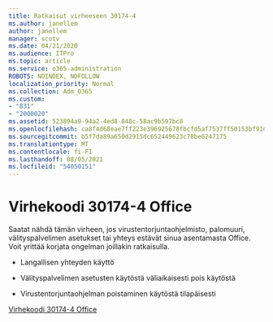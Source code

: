 ```yaml
---
title: Ratkaisut virheeseen 30174-4
ms.author: janellem
author: janellem
manager: scotv
ms.date: 04/21/2020
ms.audience: ITPro
ms.topic: article
ms.service: o365-administration
ROBOTS: NOINDEX, NOFOLLOW
localization_priority: Normal
ms.collection: Adm_O365
ms.custom:
- "831"
- "2000020"
ms.assetid: 523894a9-94a2-4ed8-848c-58ac9b597bc8
ms.openlocfilehash: ca8f4d68eae7ff223e396925678fbcfd5af7537ff50153bf91d35ed04b41b554
ms.sourcegitcommit: b5f7da89a650d2915dc652449623c78be6247175
ms.translationtype: MT
ms.contentlocale: fi-FI
ms.lasthandoff: 08/05/2021
ms.locfileid: "54050151"
---
```

# <a name="error-code-30174-4-when-installing-office"></a>Virhekoodi 30174-4 Office

Saatat nähdä tämän virheen, jos virustentorjuntaohjelmisto, palomuuri, välityspalvelimen asetukset tai yhteys estävät sinua asentamasta Office. Voit yrittää korjata ongelman joillakin ratkaisulla.
  
- Langallisen yhteyden käyttö

- Välityspalvelimen asetusten käytöstä väliaikaisesti pois käytöstä

- Virustentorjuntaohjelman poistaminen käytöstä tilapäisesti

[Virhekoodi 30174-4 Office](https://support.office.com/article/5d5551db-266f-47b3-93fc-d51c2e8f4c0b?wt.mc_id=Alchemy_ClientDIA)
  